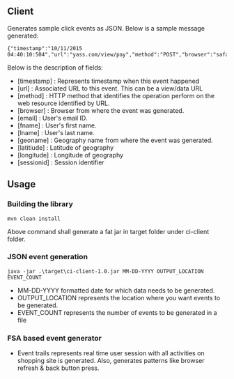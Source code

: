 ## Client
Generates sample click events as JSON. Below is a sample message generated:
```
{"timestamp":"10/11/2015 04:40:10:504","url":"yass.com/view/pay","method":"POST","browser":"safari","email":"roselle.estell@hotmail.com","fname":"Roselle","lname":"Estell","geoname":"Newark","latitude":"40.735657","longitude":"40.735657","sessionid":"686281781"}
```
Below is the description of fields:
* [timestamp] : Represents timestamp when this event happened
* [url] : Associated URL to this event. This can be a view/data URL
* [method] : HTTP method that identifies the operation perform on the web resource identified by URL.
* [browser] : Browser from where the event was generated.
* [email] : User's email ID.
* [fname] : User's first name.
* [lname] : User's last name.
* [geoname] : Geography name from where the event was generated.
* [latitiude] : Latitude of geography
* [longitude] : Longitude of geography
* [sessionid] : Session identifier

## Usage
### Building the library
```
mvn clean install
```
Above command shall generate a fat jar in target folder under ci-client folder. 
### JSON event generation
```
java -jar .\target\ci-client-1.0.jar MM-DD-YYYY OUTPUT_LOCATION EVENT_COUNT
```
* MM-DD-YYYY formatted date for which data needs to be generated.
* OUTPUT_LOCATION represents the location where you want events to be generated.
* EVENT_COUNT represents the number of events to be generated in a file

### FSA based event generator
* Event trails represents real time user session with all activities on shopping site is generated. Also, generates patterns like browser refresh & back button press.
